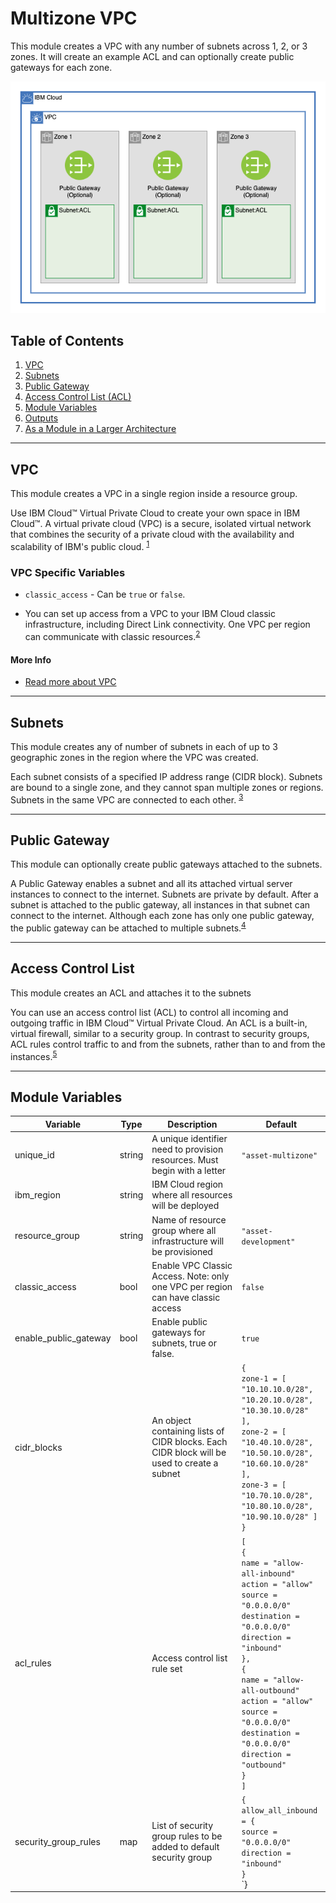 # Multizone VPC

This module creates a VPC with any number of subnets across 1, 2, or 3 zones. It will create an example ACL and can optionally create public gateways for each zone. 

![Multizone VPC](./.docs/multizone.png)

## Table of Contents

1. [VPC](##VPC)
2. [Subnets](##Subnets)
3. [Public Gateway](##public%20gateway)
4. [Access Control List (ACL)](##Access%20Control%20List)
5. [Module Variables](##module%20variables)
6. [Outputs](##Outputs)
7. [As a Module in a Larger Architecture](##As-a-Module-in-a-Larger-Architecture)

------

## VPC

This module creates a VPC in a single region inside a resource group.

Use IBM Cloud™ Virtual Private Cloud to create your own space in IBM Cloud™. A virtual private cloud (VPC) is a secure, isolated virtual network that combines the security of a private cloud with the availability and scalability of IBM's public cloud. <sup>[1](https://cloud.ibm.com/docs/vpc?topic=vpc-about-vpc)</sup>

### VPC Specific Variables

- `classic_access` - Can be `true` or `false`. 

- You can set up access from a VPC to your IBM Cloud classic infrastructure, including Direct Link connectivity. One VPC per region can communicate with classic resources.<sup>[2](https://cloud.ibm.com/docs/vpc?topic=vpc-about-vpc#about-classic-access)</sup>

#### More Info

- [Read more about VPC](https://cloud.ibm.com/docs/vpc?topic=vpc-about-vpc)

-------

## Subnets

This module creates any of number of subnets in each of up to 3 geographic zones in the region where the VPC was created.

Each subnet consists of a specified IP address range (CIDR block). Subnets are bound to a single zone, and they cannot span multiple zones or regions. Subnets in the same VPC are connected to each other. <sup>[3](https://cloud.ibm.com/docs/vpc?topic=vpc-about-networking-for-vpc#subnets-in-the-vpc)</sup>

-----

## Public Gateway

This module can optionally create public gateways attached to the subnets.

A Public Gateway enables a subnet and all its attached virtual server instances to connect to the internet. Subnets are private by default. After a subnet is attached to the public gateway, all instances in that subnet can connect to the internet. Although each zone has only one public gateway, the public gateway can be attached to multiple subnets.<sup>[4](https://cloud.ibm.com/docs/vpc?topic=vpc-about-networking-for-vpc#public-gateway-for-external-connectivity)</sup>

-----

## Access Control List

This module creates an ACL and attaches it to the subnets

You can use an access control list (ACL) to control all incoming and outgoing traffic in IBM Cloud™ Virtual Private Cloud. An ACL is a built-in, virtual firewall, similar to a security group. In contrast to security groups, ACL rules control traffic to and from the subnets, rather than to and from the instances.<sup>[5](https://cloud.ibm.com/docs/vpc?topic=vpc-using-acls)

-------

## Module Variables

Variable              | Type   | Description                                                                                  | Default
--------------------- | ------ | -------------------------------------------------------------------------------------------- |--------
unique_id             | string | A unique identifier need to provision resources. Must begin with a letter                    | `"asset-multizone"`
ibm_region            | string | IBM Cloud region where all resources will be deployed                                        | 
resource_group        | string | Name of resource group where all infrastructure will be provisioned                          | `"asset-development"`
classic_access        | bool   | Enable VPC Classic Access. Note: only one VPC per region can have classic access             | `false`
enable_public_gateway | bool   | Enable public gateways for subnets, true or false.                                           | `true`
cidr_blocks           |        | An object containing lists of CIDR blocks. Each CIDR block will be used to create a subnet   | `{`<br>`zone-1 = [`<br>`"10.10.10.0/28",`<br>`"10.20.10.0/28",`<br>`"10.30.10.0/28" ],`<br>`zone-2 = [`<br>`"10.40.10.0/28",`<br>`"10.50.10.0/28",`<br>`"10.60.10.0/28" ],`<br>`zone-3 = [`<br>`"10.70.10.0/28",`<br>`"10.80.10.0/28",`<br>`"10.90.10.0/28" ]`<br>`}`
acl_rules             |        | Access control list rule set                                                                 | `[`<br>`{`<br>`name = "allow-all-inbound"`<br>`action = "allow"`<br>`source = "0.0.0.0/0"`<br>`destination = "0.0.0.0/0"`<br>`direction = "inbound"`<br>`},`<br>`{`<br>`name = "allow-all-outbound"`<br>`action = "allow"`<br>`source = "0.0.0.0/0"`<br>`destination = "0.0.0.0/0"`<br>`direction = "outbound"`<br>`}`<br>`]`
security_group_rules  | map    | List of security group rules to be added to default security group                 | `{`<br>`allow_all_inbound = {`<br>`source = "0.0.0.0/0"`<br>`direction = "inbound"`<br>`}`<br>`}
